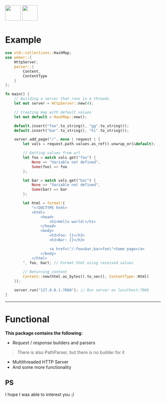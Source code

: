 [<img src="https://crates.io/favicon.ico" width="50"/>](https://crates.io)
[<img src="https://github.githubassets.com/favicons/favicon-dark.svg" width="50"/>](https://github.com/Blinc13/weber)
---
# Example
```rust
use std::collections::HashMap;
use weber::{
    HttpServer,
    parser::{
        Content,
        ContentType
    }
};

fn main() {
    // Building a server that runs in 4 threads
    let mut server = HttpServer::new(4);

    // Creating map with default values
    let mut default = HashMap::new();

    default.insert("foo".to_string(), "gg".to_string());
    default.insert("bar".to_string(), "hi".to_string());

    server.add_page("/", move | request | {
        let vals = request.path.values.as_ref().unwrap_or(&default);

        // Getting values from url
        let foo = match vals.get("foo") {
            None => "Variable not defined",
            Some(foo) => foo
        };

        let bar = match vals.get("bar") {
            None => "Variable not defined",
            Some(bar) => bar
        };

        let html = format!(
            "<!DOCTYPE html>
            <html>
                <head>
                    <h1>Hello world!</h1>
                </head>
                <body>
                    <h3>Foo: {}</h3>
                    <h3>Bar: {}</h3>

                    <a href=\"/:foo=bar,bar=foo\">Some page</a>
                </body>
            </html>
        ", foo, bar); // Format html using received values
        
        // Returning content
        Content::new(html.as_bytes().to_vec(), ContentType::Html)
    });

    server.run("127.0.0.1:7080"); // Run server on localhost:7080
}
```
---
# Functional
**This package contains the following:**
- *Request* / *response* builders and parsers
> There is also PathParser, but there is no builder for it
- Multithreaded HTTP Server
- And some more functionality

## PS
I hope I was able to interest you *:)*